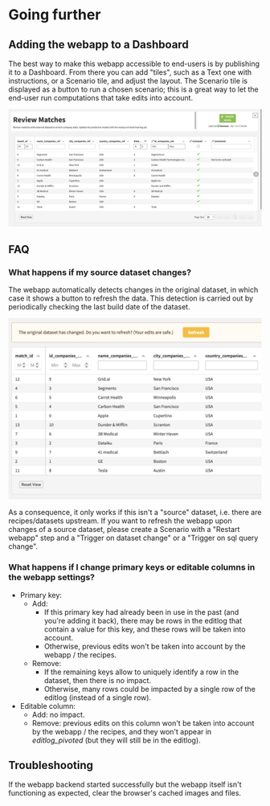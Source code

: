 # Going further

## Adding the webapp to a Dashboard

The best way to make this webapp accessible to end-users is by publishing it to a Dashboard. From there you can add "tiles", such as a Text one with instructions, or a Scenario tile, and adjust the layout. The Scenario tile is displayed as a button to run a chosen scenario; this is a great way to let the end-user run computations that take edits into account.

![](webapp_in_dashboard.png)

## FAQ

### What happens if my source dataset changes?

The webapp automatically detects changes in the original dataset, in which case it shows a button to refresh the data. This detection is carried out by periodically checking the last build date of the dataset.

![](refresh_data.png)

As a consequence, it only works if this isn't a "source" dataset, i.e. there are recipes/datasets upstream. If you want to refresh the webapp upon changes of a source dataset, please create a Scenario with a "Restart webapp" step and a "Trigger on dataset change" or a "Trigger on sql query change".

### What happens if I change primary keys or editable columns in the webapp settings?

* Primary key:
  * Add:
    * If this primary key had already been in use in the past (and you're adding it back), there may be rows in the editlog that contain a value for this key, and these rows will be taken into account.
    * Otherwise, previous edits won't be taken into account by the webapp / the recipes.
  * Remove:
    * If the remaining keys allow to uniquely identify a row in the dataset, then there is no impact.
    * Otherwise, many rows could be impacted by a single row of the editlog (instead of a single row).
* Editable column:
  * Add: no impact.
  * Remove: previous edits on this column won't be taken into account by the webapp / the recipes, and they won't appear in _editlog\_pivoted_ (but they will still be in the editlog).

## Troubleshooting

If the webapp backend started successfully but the webapp itself isn't functioning as expected, clear the browser's cached images and files.

